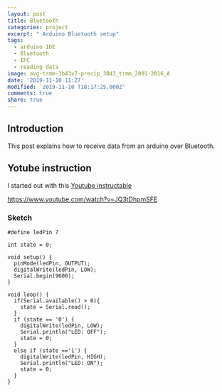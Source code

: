 ```yaml
---
layout: post
title: Bluetooth
categories: project
excerpt: " Arduino Bluetooth setup"
tags:
  - arduino IDE
  - Bluetooth
  - IPC
  - reading data
image: avg-trmm-3b43v7-precip_3B43_trmm_2001-2016_A
date: '2019-11-10 11:27'
modified: '2019-11-10 T18:17:25.000Z'
comments: true
share: true
---
```


## Introduction

This post explains how to receive data from an arduino over Bluetooth.

## Yotube instruction

I started out with this [Youtube instructable](https://www.youtube.com/watch?v=JQ3tDhpmSFE)


https://www.youtube.com/watch?v=JQ3tDhpmSFE

### Sketch

```
#define ledPin 7

int state = 0;

void setup() {
  pinMode(ledPin, OUTPUT);
  digitalWrite(ledPin, LOW);
  Serial.begin(9600);
}

void loop() {
  if(Serial.available() > 0){
    state = Serial.read();
  }
  if (state == '0') {
    digitalWrite(ledPin, LOW);
    Serial.println("LED: OFF");
    state = 0;
  }
  else if (state =='1') {
    digitalWrite(ledPin, HIGH);
    Serial.println("LED: ON");
    state = 0;
  }
}
```
